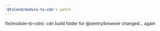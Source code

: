 ```yaml
---
'@talend/module-to-cdn': patch
---
```


fix(module-to-cdn): cdn build folder for @sentry/browser changed... again
